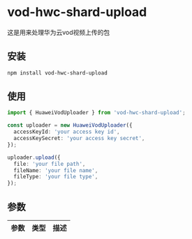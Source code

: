 # vod-hwc-shard-upload
这是用来处理华为云vod视频上传的包

## 安装
```bash
npm install vod-hwc-shard-upload
```

## 使用
```ts
import { HuaweiVodUploader } from 'vod-hwc-shard-upload';

const uploader = new HuaweiVodUploader({
  accessKeyId: 'your access key id',
  accessKeySecret: 'your access key secret',
});

uploader.upload({
  file: 'your file path',
  fileName: 'your file name',
  fileType: 'your file type',
});
```

## 参数

| 参数 | 类型 | 描述 |
| --- | --- | --- |
